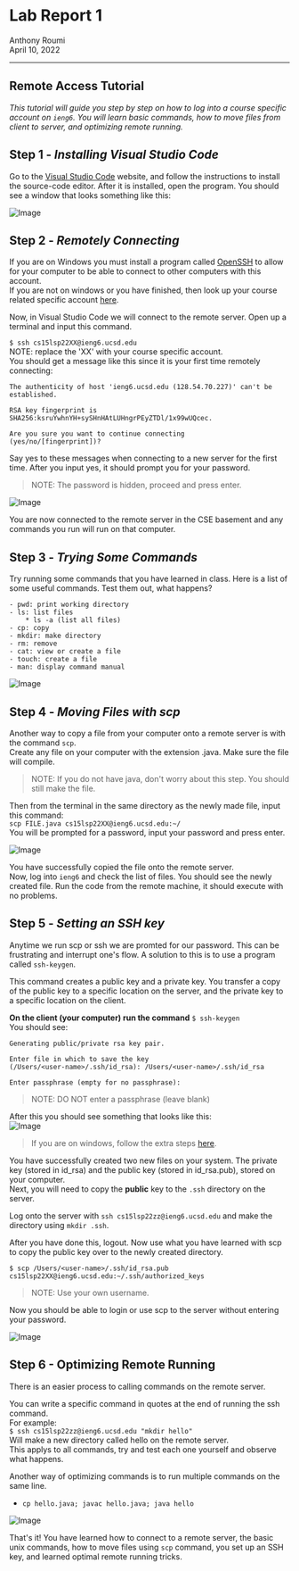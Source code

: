 # **Lab Report 1**
Anthony Roumi <br>
April 10, 2022 

---
## Remote Access Tutorial
_This tutorial will guide you step by step on how to log into a course specific account on `ieng6`. You will learn basic commands, how to move files from client to server, and optimizing remote running._
## Step 1 - _Installing Visual Studio Code_
Go to the [Visual Studio Code](https://code.visualstudio.com/) website, and follow the instructions to install the source-code editor. After it is installed, open the program. You should see a window that looks something like this:

![Image](https://github.com/tonyroumi/cse15l-lab-reports/blob/main/Week%201/Screen%20Shot%202022-03-31%20at%204.14.55%20PM.png?raw=true)

## Step 2 - _Remotely Connecting_
If you are on Windows you must install a program called [OpenSSH](https://docs.microsoft.com/en-us/windows-server/administration/openssh/openssh_install_firstuse) to allow for your computer to be able to connect to other computers with this account. <br>
If you are not on windows or you have finished, then look up your course related specific account [here](https://sdacs.ucsd.edu/~icc/index.php).

Now, in Visual Studio Code we will connect to the remote server. Open up a terminal and input this command. <br>

`$ ssh cs15lsp22XX@ieng6.ucsd.edu` <br>
NOTE: replace the 'XX' with your course specific account. <br>
You should get a message like this since it is your first time remotely connecting: <br>
```
The authenticity of host 'ieng6.ucsd.edu (128.54.70.227)' can't be established. 

RSA key fingerprint is
SHA256:ksruYwhnYH+sySHnHAtLUHngrPEyZTDl/1x99wUQcec.

Are you sure you want to continue connecting
(yes/no/[fingerprint])?
```

Say yes to these messages when connecting to a new server for the first time. After you input yes, it should prompt you for your password.

>NOTE: The password is hidden, proceed and press enter.

![Image](https://github.com/tonyroumi/cse15l-lab-reports/blob/main/Week%201/Screen%20Shot%202022-03-31%20at%204.17.00%20PM.png?raw=true)

You are now connected to the remote server in the CSE basement and any commands you run will run on that computer. 

## Step 3 - _Trying Some Commands_
Try running some commands that you have learned in class. Here is a list of some useful commands. Test them out, what happens?
```
- pwd: print working directory
- ls: list files
    * ls -a (list all files)
- cp: copy
- mkdir: make directory
- rm: remove
- cat: view or create a file
- touch: create a file
- man: display command manual 
```

![Image](https://github.com/tonyroumi/cse15l-lab-reports/blob/23fe98c1783a3a063df0547a3dde38bccc4cc8d4/Week%201/Screen%20Shot%202022-04-10%20at%207.39.01%20PM.png?raw=true)

## Step 4 - _Moving Files with scp_
Another way to copy a file from your computer onto a remote server is with the command `scp`. <br>
Create any file on your computer with the extension .java. Make sure the file will compile. <br>

>NOTE: If you do not have java, don't worry about this step. You should still make the file.

Then from the terminal in the same directory as the newly made file, input this command: <br>
`scp FILE.java cs15lsp22XX@ieng6.ucsd.edu:~/`<br>
You will be prompted for a password, input your password and press enter.

![Image](https://github.com/tonyroumi/cse15l-lab-reports/blob/23fe98c1783a3a063df0547a3dde38bccc4cc8d4/Week%201/Screen%20Shot%202022-03-31%20at%204.45.53%20PM.png?raw=true)

You have successfully copied the file onto the remote server. <br>
Now, log into `ieng6` and check the list of files. You should see the newly created file. Run the code from the remote machine, it should execute with no problems. 

## Step 5 - _Setting an SSH key_
Anytime we run scp or ssh we are promted for our password. This can be frustrating and interrupt one's flow. A solution to this is to use a program called `ssh-keygen`. 

This command creates a public key and a private key. You transfer a copy of the public key to a specific location on the server, and the private key to a specific location on the client. 

__On the client (your computer) run the command__
`$ ssh-keygen` <br>
You should see:
```
Generating public/private rsa key pair.

Enter file in which to save the key
(/Users/<user-name>/.ssh/id_rsa): /Users/<user-name>/.ssh/id_rsa

Enter passphrase (empty for no passphrase):
```

>NOTE: DO NOT enter a passphrase (leave blank)

After this you should see something that looks like this: <br>
![Image](https://github.com/tonyroumi/cse15l-lab-reports/blob/main/Week%201/Screen%20Shot%202022-03-31%20at%204.51.25%20PM.png?raw=true)

>If you are on windows, follow the extra steps [here](https://docs.microsoft.com/en-us/windows-server/administration/openssh/openssh_keymanagement#user-key-generation).

You have successfully created two new files on your system. The private key (stored in id_rsa) and the public key (stored in id_rsa.pub), stored on your computer. <br>
Next, you will need to copy the __public__ key to the `.ssh` directory on the server. 

Log onto the server with `ssh cs15lsp22zz@ieng6.ucsd.edu` and make the directory using `mkdir .ssh`.

After you have done this, logout. Now use what you have learned with scp to copy the public key over to the newly created directory. 

`$ scp /Users/<user-name>/.ssh/id_rsa.pub
cs15lsp22XX@ieng6.ucsd.edu:~/.ssh/authorized_keys`

>NOTE: Use your own username.

Now you should be able to login or use scp to the server without entering your password. 

![Image](https://github.com/tonyroumi/cse15l-lab-reports/blob/b54743f80c8224f76e8565337d325a6ea7134379/Week%201/Screen%20Shot%202022-03-31%20at%205.40.06%20PM.png?raw=true)

## Step 6 - Optimizing Remote Running
There is an easier process to calling commands on the remote server.

You can write a specific command in quotes at the end of running the ssh command. <br>
For example: <br>
`$ ssh cs15lsp22zz@ieng6.ucsd.edu "mkdir hello"` <br>
Will make a new directory called hello on the remote server. <br>
This applys to all commands, try and test each one yourself and observe what happens.

Another way of optimizing commands is to run multiple commands on the same line. 
* `cp hello.java; javac hello.java; java hello`


![Image](https://github.com/tonyroumi/cse15l-lab-reports/blob/b54743f80c8224f76e8565337d325a6ea7134379/Week%201/Screen%20Shot%202022-03-31%20at%205.51.30%20PM.png?raw=true)

That's it! You have learned how to connect to a remote server, the basic unix commands, how to move files using `scp` command, you set up an SSH key, and learned optimal remote running tricks. 




